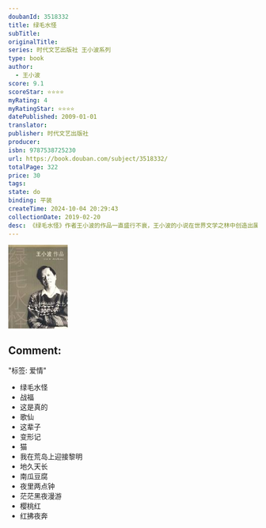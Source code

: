 ```yaml
---
doubanId: 3518332
title: 绿毛水怪
subTitle: 
originalTitle: 
series: 时代文艺出版社 王小波系列
type: book
author: 
  - 王小波
score: 9.1
scoreStar: ⭐⭐⭐⭐
myRating: 4
myRatingStar: ⭐⭐⭐⭐
datePublished: 2009-01-01
translator: 
publisher: 时代文艺出版社
producer: 
isbn: 9787538725230
url: https://book.douban.com/subject/3518332/
totalPage: 322
price: 30
tags: 
state: do
binding: 平装
createTime: 2024-10-04 20:29:43
collectionDate: 2019-02-20
desc: 《绿毛水怪》作者王小波的作品一直盛行不衰，王小波的小说在世界文学之林中创造出属于他的美，这美就像一束强光，刺穿了时间的阻隔，启迪了一代又一代刚刚开始识字读书的青年的心灵。王小波所虚构的艺术之美，以及他通过对现实世界的批评所传播的自由主义理念，已经在这个世界的文化和思想宝库中占据了一席之地，虽然并没有一个像诺贝尔文学奖之类的证书来印证这一点，但是，我们相信，时间就是他作品价值的证书。王小波，男，1952年5月13日生于北京。1968年中学毕业后到云南插队，后来做过工人、民办教师。1978年考入中国人民大学读本科，毕业后在中国人民大学任教。1984年赴美国匹兹堡大学读研究生，获得硕士学位后于1988年回到北京，在北京大学和中国人民大学任教数年后，辞去教职，专事写作。1997年4月11日病逝于北京。
---
```


![image](99.Attachments/Files/s3675595.jpg)

Comment: 
---
"标签: 爱情"


  - 绿毛水怪
  - 战福
  - 这是真的
  - 歌仙
  - 这辈子
  - 变形记
  - 猫
  - 我在荒岛上迎接黎明
  - 地久天长
  - 南瓜豆腐
  - 夜里两点钟
  - 茫茫黑夜漫游
  - 樱桃红
  - 红拂夜奔
